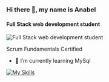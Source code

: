 ### Hi there 👋, my name is Anabel
#### Full Stack web development student
![Full Stack web development student](https://t3.ftcdn.net/jpg/03/21/24/30/360_F_321243084_GstfWflk1eTLlzUdRZ5mjoP5IG1iCc8J.webp)

Scrum Fundamentals Certified

- 🌱 I’m currently learning MySql 

[![My Skills](https://skillicons.dev/icons?i=js,html,css,react,nestjs,postman)](https://skillicons.dev)


